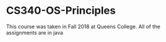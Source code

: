 # CS340-OS-Principles
This course was taken in Fall 2018 at Queens College. All of the assignments are in java
